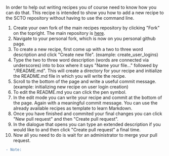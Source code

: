 In order to help out writing recipes you of course need to know how you can do that. This recipe is intended to show you how to add a new recipe to the SCTO repository without having to use the command line.

1. Create your own fork of the main recipes repository by clicking "Fork" on the topright. The main repository is [here](https://github.com/SwissClinicalTrialOrganisation/DM_secuTrial_recipes).
2. Navigate to your personal fork, which is now on you personal github page.
3. To create a new recipe, first come up with a two to three word description and click "Create new file". (example: create_user_logins)
4. Type the two to three word description (words are connected via underscores) into to box where it says "Name your file..." followed by "/README.md". This will create a directory for your recipe and initialize the README.md file in which you will write the recipe.
5. Scroll to the bottom of the page and write a useful commit message. (example: initializing new recipe on user login creation)
6. To edit the README.md you can click the pen symbol.
7. In the edit mode you can write your recipe and commit at the bottom of the page. Again with a meaningful commit message. You can use the already available recipes as template to learn Markdown. 
8. Once you have finished and commited your final changes you can click "New pull request" and then "Create pull request".
9. In the dialogue that opens you can type an extended description if you would like to and then click "Create pull request" a final time.
10. Now all you need to do is wait for an administrator to merge your pull request.

``` diff
- Note:
```
